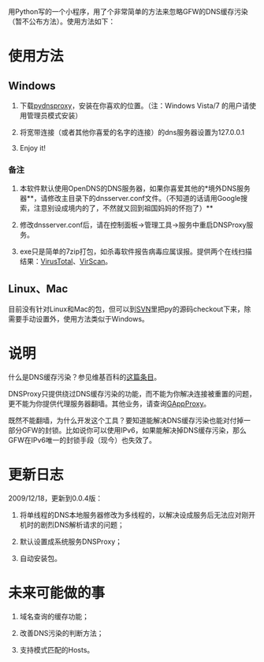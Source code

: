 用Python写的一个小程序，用了个非常简单的方法来忽略GFW的DNS缓存污染（暂不公布方法）。使用方法如下：

# 使用方法 #

## Windows ##
1. 下载[pydnsproxy](http://pydnsproxy.googlecode.com/files/DNSProxy-0.0.4-win32.exe)，安装在你喜欢的位置。（注：Windows Vista/7 的用户请使用管理员模式安装）

2. 将宽带连接（或者其他你喜爱的名字的连接）的dns服务器设置为127.0.0.1

3. Enjoy it!

### 备注 ###

1. 本软件默认使用OpenDNS的DNS服务器，如果你喜爱其他的\*境外DNS服务器**，请修改主目录下的dnsserver.conf文件。（不知道的话请用Google搜索，注意别设成境内的了，不然就又回到祖国妈妈的怀抱了）**

2. 修改dnsserver.conf后，请在控制面板->管理工具->服务中重启DNSProxy服务。

3. exe只是简单的7zip打包，如杀毒软件报告病毒应属误报。提供两个在线扫描结果：[VirusTotal](http://www.virustotal.com/zh-cn/analisis/1d6f6bd409fbe2f044787961c7a4015e289f22d4122c3a2bb77e9241f224bdd7-1261121253)、[VirScan](http://www.virscan.org/report/89d842cdfb9e0983837e51c1b0cf4a68.html)。

## Linux、Mac ##
目前没有针对Linux和Mac的包，但可以到[SVN](http://pydnsproxy.googlecode.com/svn/trunk/)里把py的源码checkout下来，除需要手动设置外，使用方法类似于Windows。

# 说明 #

什么是DNS缓存污染？参见维基百科的[这篇条目](http://zh.wikipedia.org/wiki/域名服務器緩存污染)。

DNSProxy只提供绕过DNS缓存污染的功能，而不能为你解决连接被重置的问题，更不能为你提供代理服务器翻墙。其他业务，请查询[GAppProxy](http://code.google.com/p/gappproxy/)。

既然不能翻墙，为什么开发这个工具？要知道能解决DNS缓存污染也能对付掉一部分GFW的封锁。比如说你可以使用IPv6，如果能解决掉DNS缓存污染，那么GFW在IPv6唯一的封锁手段（现今）也失效了。

# 更新日志 #
2009/12/18，更新到0.0.4版：

1. 将单线程的DNS本地服务器修改为多线程的，以解决设成服务后无法应对刚开机时的剧烈DNS解析请求的问题；

2. 默认设置成系统服务DNSProxy；

3. 自动安装包。

# 未来可能做的事 #
1. 域名查询的缓存功能；

2. 改善DNS污染的判断方法；

3. 支持模式匹配的Hosts。